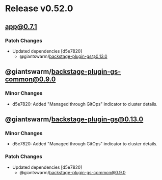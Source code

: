 # Release v0.52.0

## app@0.7.1

### Patch Changes

- Updated dependencies [d5e7820]
  - @giantswarm/backstage-plugin-gs@0.13.0

## @giantswarm/backstage-plugin-gs-common@0.9.0

### Minor Changes

- d5e7820: Added "Managed through GitOps" indicator to cluster details.

## @giantswarm/backstage-plugin-gs@0.13.0

### Minor Changes

- d5e7820: Added "Managed through GitOps" indicator to cluster details.

### Patch Changes

- Updated dependencies [d5e7820]
  - @giantswarm/backstage-plugin-gs-common@0.9.0
